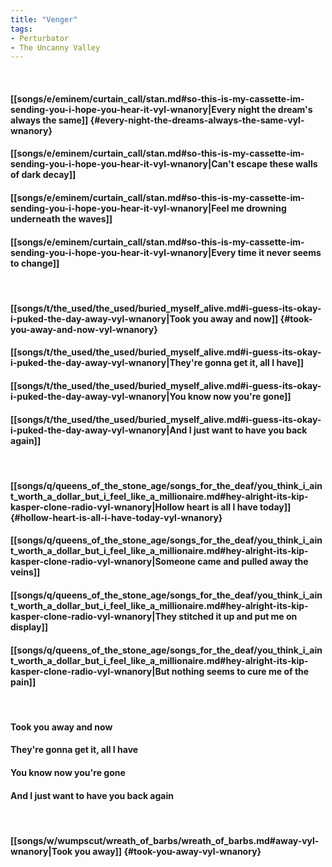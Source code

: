 ```yaml
---
title: "Venger"
tags:
- Perturbator
- The Uncanny Valley
---
```

&nbsp;
#### [[songs/e/eminem/curtain_call/stan.md#so-this-is-my-cassette-im-sending-you-i-hope-you-hear-it-vyl-wnanory|Every night the dream's always the same]] {#every-night-the-dreams-always-the-same-vyl-wnanory}
#### [[songs/e/eminem/curtain_call/stan.md#so-this-is-my-cassette-im-sending-you-i-hope-you-hear-it-vyl-wnanory|Can't escape these walls of dark decay]]
#### [[songs/e/eminem/curtain_call/stan.md#so-this-is-my-cassette-im-sending-you-i-hope-you-hear-it-vyl-wnanory|Feel me drowning underneath the waves]]
#### [[songs/e/eminem/curtain_call/stan.md#so-this-is-my-cassette-im-sending-you-i-hope-you-hear-it-vyl-wnanory|Every time it never seems to change]]
&nbsp;
#### [[songs/t/the_used/the_used/buried_myself_alive.md#i-guess-its-okay-i-puked-the-day-away-vyl-wnanory|Took you away and now]] {#took-you-away-and-now-vyl-wnanory}
#### [[songs/t/the_used/the_used/buried_myself_alive.md#i-guess-its-okay-i-puked-the-day-away-vyl-wnanory|They're gonna get it, all I have]]
#### [[songs/t/the_used/the_used/buried_myself_alive.md#i-guess-its-okay-i-puked-the-day-away-vyl-wnanory|You know now you're gone]]
#### [[songs/t/the_used/the_used/buried_myself_alive.md#i-guess-its-okay-i-puked-the-day-away-vyl-wnanory|And I just want to have you back again]]
&nbsp;
#### [[songs/q/queens_of_the_stone_age/songs_for_the_deaf/you_think_i_aint_worth_a_dollar_but_i_feel_like_a_millionaire.md#hey-alright-its-kip-kasper-clone-radio-vyl-wnanory|Hollow heart is all I have today]] {#hollow-heart-is-all-i-have-today-vyl-wnanory}
#### [[songs/q/queens_of_the_stone_age/songs_for_the_deaf/you_think_i_aint_worth_a_dollar_but_i_feel_like_a_millionaire.md#hey-alright-its-kip-kasper-clone-radio-vyl-wnanory|Someone came and pulled away the veins]]
#### [[songs/q/queens_of_the_stone_age/songs_for_the_deaf/you_think_i_aint_worth_a_dollar_but_i_feel_like_a_millionaire.md#hey-alright-its-kip-kasper-clone-radio-vyl-wnanory|They stitched it up and put me on display]]
#### [[songs/q/queens_of_the_stone_age/songs_for_the_deaf/you_think_i_aint_worth_a_dollar_but_i_feel_like_a_millionaire.md#hey-alright-its-kip-kasper-clone-radio-vyl-wnanory|But nothing seems to cure me of the pain]]
&nbsp;
#### Took you away and now
#### They're gonna get it, all I have
#### You know now you're gone
#### And I just want to have you back again
&nbsp;
#### [[songs/w/wumpscut/wreath_of_barbs/wreath_of_barbs.md#away-vyl-wnanory|Took you away]] {#took-you-away-vyl-wnanory}
